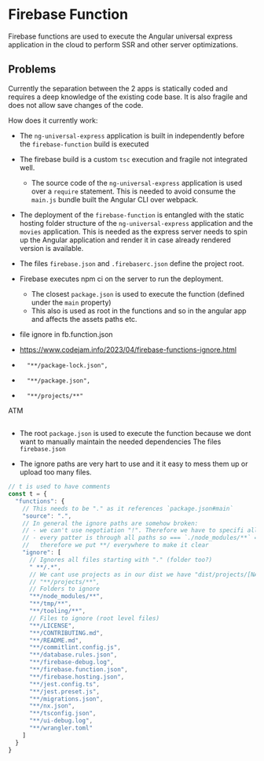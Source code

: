 # Firebase Function

Firebase functions are used to execute the Angular universal express application in the cloud to perform SSR and other
server optimizations.

## Problems

Currently the separation between the 2 apps is statically coded and requires a deep knowledge of the existing code base.
It is also fragile and does not allow save changes of the code.

How does it currently work:

- The `ng-universal-express` application is built in independently before the `firebase-function` build is executed
- The firebase build is a custom `tsc` execution and fragile not integrated well.
  - The source code of the `ng-universal-express` application is used over a `require` statement.
    This is needed to avoid consume the `main.js` bundle built the Angular CLI over webpack.
- The deployment of the `firebase-function` is entangled with the
  static hosting folder structure of the `ng-universal-express` application and the `movies` application.
  This is needed as the express server needs to spin up the Angular application and render it in case already rendered
  version is available.
- The files `firebase.json` and `.firebaserc.json` define the project root.
- Firebase executes npm ci on the server to run the deployment.
  - The closest `package.json` is used to execute the function (defined under the `main` property)
  - This also is used as root in the functions and so in the angular app and affects the assets paths etc.


- file ignore in fb.function.json
- https://www.codejam.info/2023/04/firebase-functions-ignore.html
-       "**/package-lock.json",
-       "**/package.json",
-       "**/projects/**"

ATM

##       

- The root `package.json` is used to execute the function because we dont want to manually maintain the needed
  dependencies
  The files `firebase.json`

- The ignore paths are very hart to use and it it easy to mess them up or upload too many files.

```js
// t is used to have comments
const t = {
  "functions": {
    // This needs to be "." as it references `package.json#main`
    "source": ".",
    // In general the ignore paths are somehow broken:
    // - we can't use negotiation "!". Therefore we have to specifi all manually
    // - every patter is through all paths so === `./node_modules/**` === `node_modules/**` === `**/node_modules/**`  
    //   therefore we put **/ everywhere to make it clear
    "ignore": [
      // Ignores all files starting with "." (folder too?)
      " **/.*",
      // We cant use projects as in our dist we have "dist/projects/[NAME]"
      // "**/projects/**",
      // Folders to ignore
      "**/node_modules/**",
      "**/tmp/**",
      "**/tooling/**",
      // Files to ignore (root level files)
      "**/LICENSE",
      "**/CONTRIBUTING.md",
      "**/README.md",
      "**/commitlint.config.js",
      "**/database.rules.json",
      "**/firebase-debug.log",
      "**/firebase.function.json",
      "**/firebase.hosting.json",
      "**/jest.config.ts",
      "**/jest.preset.js",
      "**/migrations.json",
      "**/nx.json",
      "**/tsconfig.json",
      "**/ui-debug.log",
      "**/wrangler.toml"
    ]
  }
}
``` 
